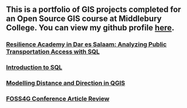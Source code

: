 ## This is a portfolio of GIS projects completed for an Open Source GIS course at Middlebury College. You can view my github profile [here](https://github.com/derrickburt).

### [Resilience Academy in Dar es Salaam: Analyzing Public Transportation Access with SQL](SQL/DSLab/DSlab/.md)

### [Introduction to SQL](SQL/introSQL/introSQL.md)

### [Modelling Distance and Direction in QGIS](qgisModel/qgisModel.md)

### [FOSS4G Conference Article Review](blog/foss4greview.md)
